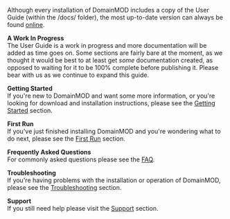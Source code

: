 Although every installation of DomainMOD includes a copy of the User Guide (within the /docs/ folder), the most up-to-date version can always be found [online](https://domainmod.org/docs/userguide/).

**A Work In Progress**  
The User Guide is a work in progress and more documentation will be added as time goes on. Some sections are fairly bare at the moment, as we thought it would be best to at least get *some* documentation created, as opposed to waiting for it to be 100% complete before publishing it. Please bear with us as we continue to expand this guide. 

**Getting Started**  
If you're new to DomainMOD and want some more information, or you're looking for download and installation instructions, please see the [Getting Started](getting-started.md) section.

**First Run**  
If you've just finished installing DomainMOD and you're wondering what to do next, please see the [First Run](first-run.md) section.

**Frequently Asked Questions**  
For commonly asked questions please see the [FAQ](faq.md).

**Troubleshooting**  
If you're having problems with the installation or operation of DomainMOD, please see the [Troubleshooting](troubleshooting.md) section.

**Support**  
If you still need help please visit the [Support](support.md) section. 
